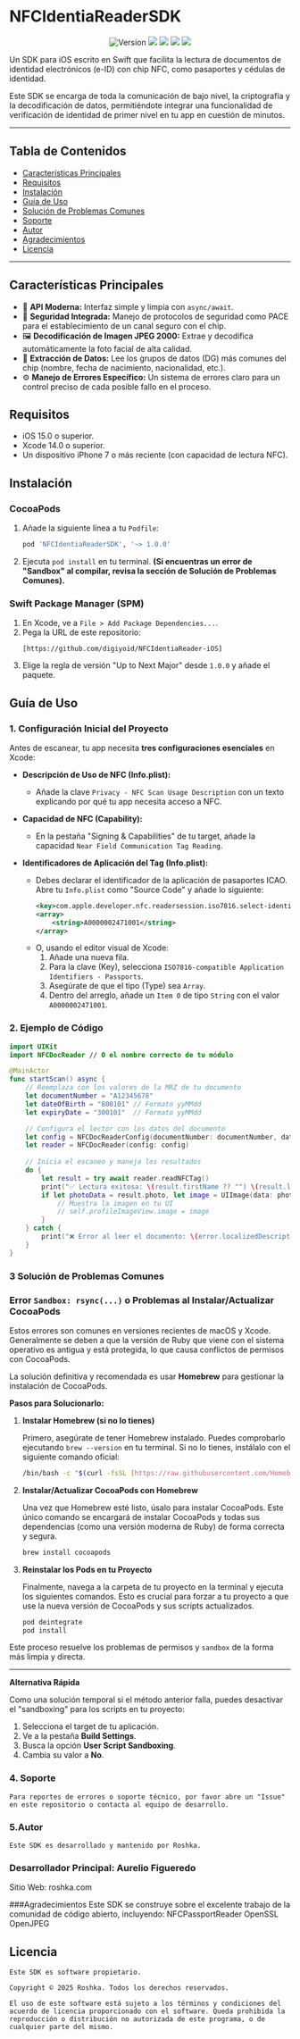 # NFCIdentiaReaderSDK


<p align="center">
  <img src="https://img.shields.io/badge/version-1.0.0-blue.svg" alt="Version">
  <img src="https://img.shields.io/badge/platform-iOS%2015%2B-blue">
  <img src="https://img.shields.io/badge/Swift-5.5%2B-orange.svg">
  <a href="URL_A_TU_DOCUMENTACION_ONLINE"><img src="https://img.shields.io/badge/documentación-DocC-purple"></a>
  <img src="https://img.shields.io/badge/license-Proprietary-red">
</p>

Un SDK para iOS escrito en Swift que facilita la lectura de documentos de identidad electrónicos (e-ID) con chip NFC, como pasaportes y cédulas de identidad.

Este SDK se encarga de toda la comunicación de bajo nivel, la criptografía y la decodificación de datos, permitiéndote integrar una funcionalidad de verificación de identidad de primer nivel en tu app en cuestión de minutos.

---

## Tabla de Contenidos

- [Características Principales](#-características-principales)
- [Requisitos](#-requisitos)
- [Instalación](#-instalación)
- [Guía de Uso](#-guía-de-uso)
- [Solución de Problemas Comunes](#-solución-de-problemas-comunes)
- [Soporte](#-soporte)
- [Autor](#-autor)
- [Agradecimientos](#-agradecimientos)
- [Licencia](#-licencia)

---

## Características Principales

-   📲 **API Moderna:** Interfaz simple y limpia con `async/await`.
-   🔐 **Seguridad Integrada:** Manejo de protocolos de seguridad como PACE para el establecimiento de un canal seguro con el chip.
-   🖼️ **Decodificación de Imagen JPEG 2000:** Extrae y decodifica automáticamente la foto facial de alta calidad.
-   📄 **Extracción de Datos:** Lee los grupos de datos (DG) más comunes del chip (nombre, fecha de nacimiento, nacionalidad, etc.).
-   ⚙️ **Manejo de Errores Específico:** Un sistema de errores claro para un control preciso de cada posible fallo en el proceso.

## Requisitos

-   iOS 15.0 o superior.
-   Xcode 14.0 o superior.
-   Un dispositivo iPhone 7 o más reciente (con capacidad de lectura NFC).

## Instalación

### CocoaPods

1.  Añade la siguiente línea a tu `Podfile`:
    ```ruby
    pod 'NFCIdentiaReaderSDK', '~> 1.0.0'
    ```
2.  Ejecuta `pod install` en tu terminal.
  **(Si encuentras un error de "Sandbox" al compilar, revisa la sección de Solución de Problemas Comunes).**

### Swift Package Manager (SPM)

1.  En Xcode, ve a `File > Add Package Dependencies...`.
2.  Pega la URL de este repositorio:
    ```
    [https://github.com/digiyoid/NFCIdentiaReader-iOS]
    ```
3.  Elige la regla de versión "Up to Next Major" desde `1.0.0` y añade el paquete.

## Guía de Uso

### 1. Configuración Inicial del Proyecto

Antes de escanear, tu app necesita **tres configuraciones esenciales** en Xcode:

* **Descripción de Uso de NFC (Info.plist):**
    * Añade la clave `Privacy - NFC Scan Usage Description` con un texto explicando por qué tu app necesita acceso a NFC.

* **Capacidad de NFC (Capability):**
    * En la pestaña "Signing & Capabilities" de tu target, añade la capacidad `Near Field Communication Tag Reading`.

* **Identificadores de Aplicación del Tag (Info.plist):**
    * Debes declarar el identificador de la aplicación de pasaportes ICAO. Abre tu `Info.plist` como "Source Code" y añade lo siguiente:
        ```xml
        <key>com.apple.developer.nfc.readersession.iso7816.select-identifiers</key>
        <array>
            <string>A0000002471001</string>
        </array>
        ```
    * O, usando el editor visual de Xcode:
        1.  Añade una nueva fila.
        2.  Para la clave (Key), selecciona `ISO7816-compatible Application Identifiers - Passports`.
        3.  Asegúrate de que el tipo (Type) sea `Array`.
        4.  Dentro del arreglo, añade un `Item 0` de tipo `String` con el valor `A0000002471001`.

### 2. Ejemplo de Código

```swift
import UIKit
import NFCDocReader // O el nombre correcto de tu módulo

@MainActor
func startScan() async {
    // Reemplaza con los valores de la MRZ de tu documento
    let documentNumber = "A12345678"
    let dateOfBirth = "800101" // Formato yyMMdd
    let expiryDate = "300101"  // Formato yyMMdd

    // Configura el lector con los datos del documento
    let config = NFCDocReaderConfig(documentNumber: documentNumber, dateOfBirth: dateOfBirth, expirationDate: expiryDate)
    let reader = NFCDocReader(config: config)
    
    // Inicia el escaneo y maneja los resultados
    do {
        let result = try await reader.readNFCTag()
        print("✅ Lectura exitosa: \(result.firstName ?? "") \(result.lastName ?? "")")
        if let photoData = result.photo, let image = UIImage(data: photoData) {
            // Muestra la imagen en tu UI
            // self.profileImageView.image = image
        }
    } catch {
        print("❌ Error al leer el documento: \(error.localizedDescription)")
    }
}
```
### 3 Solución de Problemas Comunes

### Error `Sandbox: rsync(...)` o Problemas al Instalar/Actualizar CocoaPods

Estos errores son comunes en versiones recientes de macOS y Xcode. Generalmente se deben a que la versión de Ruby que viene con el sistema operativo es antigua y está protegida, lo que causa conflictos de permisos con CocoaPods.

La solución definitiva y recomendada es usar **Homebrew** para gestionar la instalación de CocoaPods.

**Pasos para Solucionarlo:**

1.  **Instalar Homebrew (si no lo tienes)**

    Primero, asegúrate de tener Homebrew instalado. Puedes comprobarlo ejecutando `brew --version` en tu terminal. Si no lo tienes, instálalo con el siguiente comando oficial:
    ```sh
    /bin/bash -c "$(curl -fsSL [https://raw.githubusercontent.com/Homebrew/install/HEAD/install.sh](https://raw.githubusercontent.com/Homebrew/install/HEAD/install.sh))"
    ```

2.  **Instalar/Actualizar CocoaPods con Homebrew**

    Una vez que Homebrew esté listo, úsalo para instalar CocoaPods. Este único comando se encargará de instalar CocoaPods y todas sus dependencias (como una versión moderna de Ruby) de forma correcta y segura.
    ```sh
    brew install cocoapods
    ```

3.  **Reinstalar los Pods en tu Proyecto**

    Finalmente, navega a la carpeta de tu proyecto en la terminal y ejecuta los siguientes comandos. Esto es crucial para forzar a tu proyecto a que use la nueva versión de CocoaPods y sus scripts actualizados.
    ```sh
    pod deintegrate
    pod install
    ```

Este proceso resuelve los problemas de permisos y `sandbox` de la forma más limpia y directa.

---
**Alternativa Rápida**

Como una solución temporal si el método anterior falla, puedes desactivar el "sandboxing" para los scripts en tu proyecto:
1.  Selecciona el target de tu aplicación.
2.  Ve a la pestaña **Build Settings**.
3.  Busca la opción **User Script Sandboxing**.
4.  Cambia su valor a **No**.

### 4. Soporte
    Para reportes de errores o soporte técnico, por favor abre un "Issue" en este repositorio o contacta al equipo de desarrollo.

### 5.Autor
    Este SDK es desarrollado y mantenido por Roshka.

### Desarrollador Principal: Aurelio Figueredo

Sitio Web: roshka.com

###Agradecimientos
    Este SDK se construye sobre el excelente trabajo de la comunidad de código abierto, incluyendo:
    NFCPassportReader
    OpenSSL
    OpenJPEG

## Licencia
    Este SDK es software propietario.

    Copyright © 2025 Roshka. Todos los derechos reservados.

    El uso de este software está sujeto a los términos y condiciones del acuerdo de licencia proporcionado con el software. Queda prohibida la reproducción o distribución no autorizada de este programa, o de cualquier parte del mismo.
